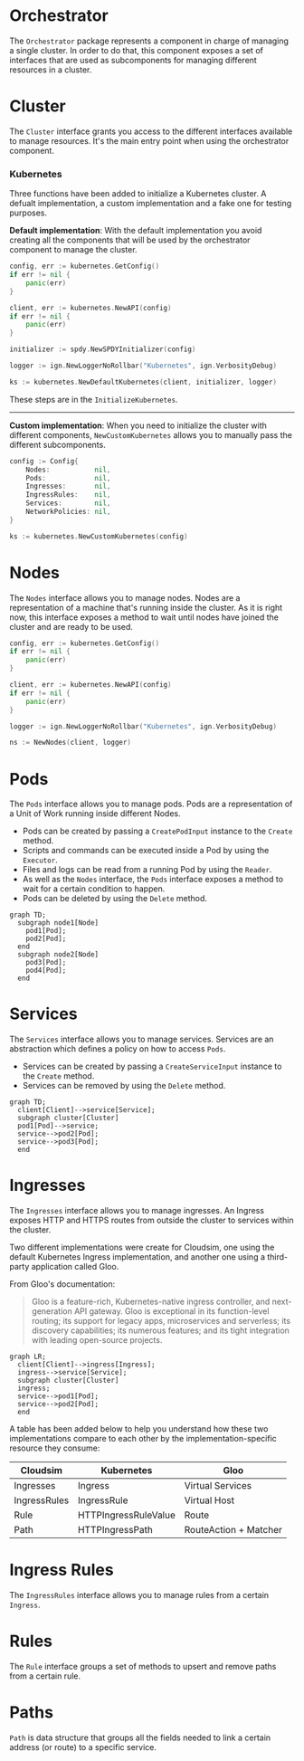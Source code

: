 # Orchestrator
The `Orchestrator` package represents a component in charge of managing a single cluster. In order to do that, this 
component exposes a set of interfaces that are used as subcomponents for managing different resources in a cluster.

# Cluster
The `Cluster` interface grants you access to the different interfaces available to manage resources. 
It's the main entry point when using the orchestrator component.

### Kubernetes
Three functions have been added to initialize a Kubernetes cluster. A defualt implementation, a custom implementation 
and a fake one for testing purposes.

**Default implementation**: With the default implementation you avoid creating all the components that will be used by 
the orchestrator component to manage the cluster.

```go
config, err := kubernetes.GetConfig()
if err != nil {
    panic(err)
}

client, err := kubernetes.NewAPI(config)
if err != nil {
    panic(err)
}

initializer := spdy.NewSPDYInitializer(config)

logger := ign.NewLoggerNoRollbar("Kubernetes", ign.VerbosityDebug)

ks := kubernetes.NewDefaultKubernetes(client, initializer, logger)
```

These steps are in the `InitializeKubernetes`.

<hr>

**Custom implementation**: When you need to initialize the cluster with different components, `NewCustomKubernetes` 
allows you to manually pass the different subcomponents.
```go
config := Config{
    Nodes:           nil,
    Pods:            nil,
    Ingresses:       nil,
    IngressRules:    nil,
    Services:        nil,
    NetworkPolicies: nil,
}

ks := kubernetes.NewCustomKubernetes(config)
```

# Nodes
The `Nodes` interface allows you to manage nodes. Nodes are a representation of a machine that's running inside the 
cluster. As it is right now, this interface exposes a method to wait until 
nodes have joined the cluster and are ready to be used.

```go
config, err := kubernetes.GetConfig()
if err != nil {
    panic(err)
}

client, err := kubernetes.NewAPI(config)
if err != nil {
    panic(err)
}

logger := ign.NewLoggerNoRollbar("Kubernetes", ign.VerbosityDebug)

ns := NewNodes(client, logger)
```

# Pods
The `Pods` interface allows you to manage pods. Pods are a representation of a Unit of Work running inside 
different Nodes. 
- Pods can be created by passing a `CreatePodInput` instance to the `Create` method.
- Scripts and commands can be executed inside a Pod by using the `Executor`.
- Files and logs can be read from a running Pod by using the `Reader`.
- As well as the `Nodes` interface, the `Pods` interface exposes a method to wait for a certain condition to happen.
- Pods can be deleted by using the `Delete` method.

```mermaid
graph TD;
  subgraph node1[Node]
    pod1[Pod];
    pod2[Pod];
  end
  subgraph node2[Node]
    pod3[Pod];
    pod4[Pod];
  end
```

# Services
The `Services` interface allows you to manage services. Services are an abstraction which defines a policy on how to 
access `Pods`. 
- Services can be created by passing a `CreateServiceInput` instance to the `Create` method.
- Services can be removed by using the `Delete` method.

```mermaid
graph TD;
  client[Client]-->service[Service];
  subgraph cluster[Cluster]
  pod1[Pod]-->service;
  service-->pod2[Pod];
  service-->pod3[Pod];
  end
```

# Ingresses
The `Ingresses` interface allows you to manage ingresses. An Ingress exposes HTTP and HTTPS routes from outside the 
cluster to services within the cluster.

Two different implementations were create for Cloudsim, one using the default Kubernetes Ingress implementation, and 
another one using a third-party application called Gloo.

From Gloo's documentation:
> Gloo is a feature-rich, Kubernetes-native ingress controller, and next-generation API gateway. 
> Gloo is exceptional in its function-level routing; its support for legacy apps, microservices and serverless; 
> its discovery capabilities; its numerous features; and its tight integration with leading open-source projects.

```mermaid
graph LR;
  client[Client]-->ingress[Ingress];
  ingress-->service[Service];
  subgraph cluster[Cluster]
  ingress;
  service-->pod1[Pod];
  service-->pod2[Pod];
  end
```

A table has been added below to help you understand how these two implementations compare to each other by the 
implementation-specific resource they consume:

| Cloudsim | Kubernetes | Gloo |
| ----- | ----- | ----- |
| Ingresses | Ingress | Virtual Services |
| IngressRules | IngressRule | Virtual Host |
| Rule | HTTPIngressRuleValue | Route |
| Path | HTTPIngressPath | RouteAction + Matcher |

# Ingress Rules
The `IngressRules` interface allows you to manage rules from a certain `Ingress`.

# Rules
The `Rule` interface groups a set of methods to upsert and remove paths from a certain rule.

# Paths
`Path` is data structure that groups all the fields needed to link a certain address (or route) to a specific service.